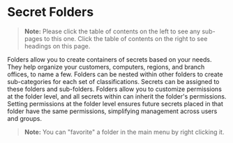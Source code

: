 [title]: # (Secret Folders)
[tags]: # (Folder)
[priority]: # (1000)

# Secret Folders

> **Note:** Please click the table of contents on the left to see any sub-pages to this one. Click the table of contents on the right to see headings on this page.

Folders allow you to create containers of secrets based on your needs. They help organize your customers, computers, regions, and branch offices, to name a few. Folders can be nested within other folders to create sub-categories for each set of classifications. Secrets can be assigned to these folders and sub-folders. Folders allow you to customize permissions at the folder level, and all secrets within can inherit the folder's permissions. Setting permissions at the folder level ensures future secrets placed in that folder have the same permissions, simplifying management across users and groups.

> **Note:** You can "favorite" a folder in the main menu by right clicking it.

